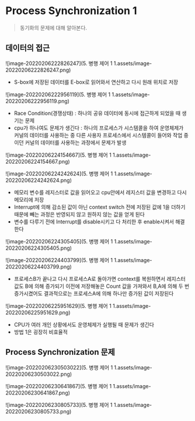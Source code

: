 # Process Synchronization 1

> 동기화의 문제에 대해 알아본다.

## 데이터의 접근

![image-20220206222826247](5. 병행 제어 1 1.assets/image-20220206222826247.png)

- S-box에 저장된 데이터를 E-box로 읽어와서 연산하고 다시 원래 위치로 저장



![image-20220206222956119](5. 병행 제어 1 1.assets/image-20220206222956119.png)

- Race Condition(경쟁상태) : 하나의 공유 데이터에 동시에 접근하게 되었을 때 생기는 문제
- cpu가 하나여도 문제가 생긴다 : 하나의 프로세스가 시스템콜을 하여 운영체제가 커널의 데이터를 사용하는 중 다른 사용자 프로세스에서 시스템콜이 들어와 작업 중이던 커널의 데이터를 사용하는 과정에서 문제가 발생

![image-20220206224154667](5. 병행 제어 1 1.assets/image-20220206224154667.png)



![image-20220206224242624](5. 병행 제어 1 1.assets/image-20220206224242624.png)

- 메모리 변수를 레지스터로 값을 읽어오고 cpu안에서 레지스터 값을 변경하고 다시 메모리에 저장
- Interrupt에 의해 감소된 값이 아닌 context switch 전에 저장된 값에 1을 더하기 때문에 빼는 과정은 반영되지 않고 원하지 않는 값을 얻게 된다
- 변수를 다루기 전에 Interrupt를 disable시키고 다 처리한 후 enable시켜서 해결한다

![image-20220206224305405](5. 병행 제어 1 1.assets/image-20220206224305405.png)

![image-20220206224403799](5. 병행 제어 1 1.assets/image-20220206224403799.png)

- 프로세스B가 끝나고 다시 프로세스A로 돌아가면 context를 복원하면서 레지스터값도 B에 의해 증가되기 이전에 저장해놓은 Count 값을 가져와서 B,A에 의해 두 번 증가시켰어도 결과적으로는 프로세스A에 의해 하나만 증가된 값이 저장된다

![image-20220206225951629](5. 병행 제어 1 1.assets/image-20220206225951629.png)

- CPU가 여러 개인 상황에서도 운영체제가 실행될 때 문제가 생긴다
- 방법 1은 굉장히 비효율적



## Process Synchronization 문제

![image-20220206230503022](5. 병행 제어 1 1.assets/image-20220206230503022.png)

![image-20220206230641867](5. 병행 제어 1 1.assets/image-20220206230641867.png)

![image-20220206230805733](5. 병행 제어 1 1.assets/image-20220206230805733.png)
